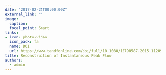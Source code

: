 ```yaml
---
date: "2017-02-24T00:00:00Z"
external_link: ""
image:
  caption: 
  focal_point: Smart
links:
- icon: photo-video
  icon_pack: fa
  name: DOI
  url: https://www.tandfonline.com/doi/full/10.1080/10798587.2015.1120991
title: Reconstruction of Instantaneous Peak Flow
authors: 
  - admin
---
```

